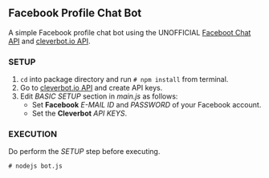 ## Facebook Profile Chat Bot ##
A simple Facebook profile chat bot using the UNOFFICIAL
[Faceboot Chat API](https://github.com/Schmavery/facebook-chat-api "Facebook Chat API")
and [cleverbot.io API](https://cleverbot.io/ "Cleverbot").

### SETUP ###
1. `cd` into package directory and run `# npm install` from terminal.
2. Go to [cleverbot.io API](https://cleverbot.io/keys "Cleverbot") and create API keys.
1. Edit *BASIC SETUP* section in *main.js* as follows:
    * Set **Facebook** *E-MAIL ID* and *PASSWORD* of your Facebook account.
    * Set the **Cleverbot** *API KEYS*.

### EXECUTION ###
Do perform the *SETUP* step before executing.

`# nodejs bot.js`

